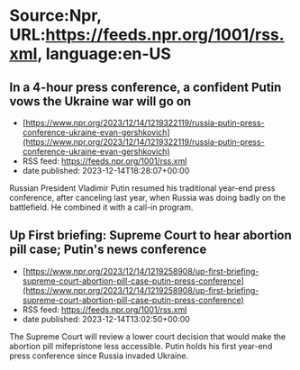 # Source:Npr, URL:https://feeds.npr.org/1001/rss.xml, language:en-US

## In a 4-hour press conference, a confident Putin vows the Ukraine war will go on
 - [https://www.npr.org/2023/12/14/1219322119/russia-putin-press-conference-ukraine-evan-gershkovich](https://www.npr.org/2023/12/14/1219322119/russia-putin-press-conference-ukraine-evan-gershkovich)
 - RSS feed: https://feeds.npr.org/1001/rss.xml
 - date published: 2023-12-14T18:28:07+00:00

Russian President Vladimir Putin resumed his traditional year-end press conference, after canceling last year, when Russia was doing badly on the battlefield. He combined it with a call-in program.

## Up First briefing: Supreme Court to hear abortion pill case; Putin's news conference
 - [https://www.npr.org/2023/12/14/1219258908/up-first-briefing-supreme-court-abortion-pill-case-putin-press-conference](https://www.npr.org/2023/12/14/1219258908/up-first-briefing-supreme-court-abortion-pill-case-putin-press-conference)
 - RSS feed: https://feeds.npr.org/1001/rss.xml
 - date published: 2023-12-14T13:02:50+00:00

The Supreme Court will review a lower court decision that would make the abortion pill mifepristone less accessible. Putin holds his first year-end press conference since Russia invaded Ukraine.

